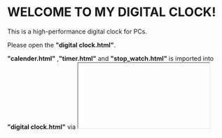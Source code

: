 # WELCOME TO MY DIGITAL CLOCK!

This is a high-performance digital clock for PCs.  

Please open the **"digital clock.html"**.

**"calender.html"** ,**"timer.html"** and **"stop_watch.html"** is imported into **"digital clock.html"** via <iframe>.


### IM JAPANESE!
